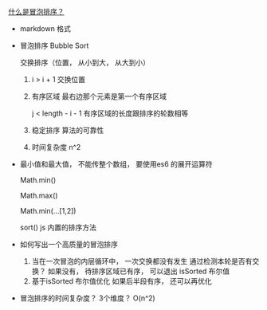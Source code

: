 [什么是冒泡排序？](https://juejin.cn/post/6844903688415215624)

- markdown 格式

- 冒泡排序 Bubble Sort

    交换排序（位置， 从小到大， 从大到小）

    1. i > i + 1 交换位置

    2. 有序区域 最右边那个元素是第一个有序区域 

        j < length - i - 1 有序区域的长度跟排序的轮数相等



    3. 稳定排序 算法的可靠性 

    4. 时间复杂度 n^2


- 最小值和最大值， 不能传整个数组， 要使用es6 的展开运算符

    Math.min()

    Math.max()

    Math.min(...[1,2]) 

    sort() js 内置的排序方法

- 如何写出一个高质量的冒泡排序
    1. 当在一次冒泡的内层循环中， 一次交换都没有发生
        通过检测本轮是否有交换？ 如果没有， 待排序区域已有序， 可以退出 isSorted 布尔值
    2. 基于isSorted 布尔值优化
        如果后半段有序， 还可以再优化

- 冒泡排序的时间复杂度？
    3个维度？
    O(n^2)

